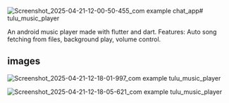 ![Screenshot_2025-04-21-12-00-50-455_com example chat_app](https://github.com/user-attachments/assets/751b3e64-cd86-4367-9584-ac41801fe55f)# tulu_music_player

An android music player made with flutter and dart. Features: Auto song fetching from files, background play, volume control.

## images

![Screenshot_2025-04-21-12-18-01-997_com example tulu_music_player](https://github.com/user-attachments/assets/bec5fbd6-2973-4bfc-89ce-1852444f1ac3)

![Screenshot_2025-04-21-12-18-05-621_com example tulu_music_player](https://github.com/user-attachments/assets/d814ca0c-45af-4f7e-b245-61519616f186)
